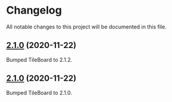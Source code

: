 # Changelog

All notable changes to this project will be documented in this file.

## [2.1.0](https://github.com/resoai/TileBoard/compare/v2.1.1...v2.1.2) (2020-11-22)

Bumped TileBoard to 2.1.2.

## [2.1.0](https://github.com/resoai/TileBoard/compare/v2.0.3...v2.1.0) (2020-11-22)

Bumped TileBoard to 2.1.0.
